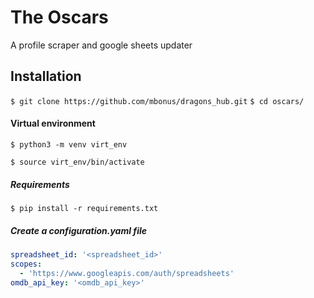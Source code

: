 # The Oscars
A profile scraper and google sheets updater

## Installation
`$ git clone https://github.com/mbonus/dragons_hub.git`
`$ cd oscars/`

#### Virtual environment 
`$ python3 -m venv virt_env`

`$ source virt_env/bin/activate`

##### Requirements
`$ pip install -r requirements.txt`

##### Create a configuration.yaml file
```yaml
spreadsheet_id: '<spreadsheet_id>'
scopes:
  - 'https://www.googleapis.com/auth/spreadsheets'
omdb_api_key: '<omdb_api_key>'
```


